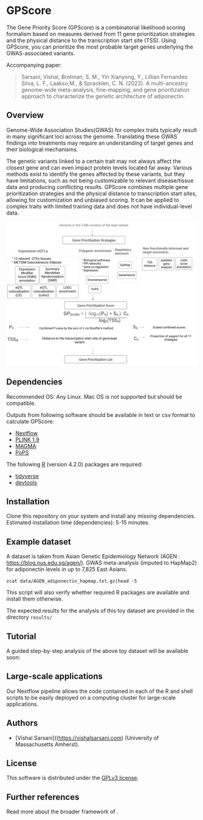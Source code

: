 # GPScore 
The Gene Priority Score (GPScore) is a combinatorial likelihood scoring formalism based on measures derived from 11 gene prioritization strategies and the physical distance to the transcription start site (TSS). Using GPScore, you can prioritize the most probable target genes underlying the GWAS-associated variants.

Accompanying paper:

>Sarsani, Vishal, Brotman, S. M., Yin Xianyong, Y., Lillian Fernandes Silva, L. F., Laakso,M., & Spracklen, C. N. (2023). A multi-ancestry genome-wide meta-analysis, fine-mapping, and gene prioritization approach to characterize the genetic architecture of adiponectin.

## Overview

Genome-Wide Association Studies(GWAS) for complex traits typically result in many significant loci across the genome. Translating these GWAS findings into treatments may require an understanding of target genes and their biological mechanisms. 

The genetic variants linked to a certain trait may not always affect the closest gene and can even impact protein levels located far away. Various methods exist to identify the genes affected by these variants, but they have limitations, such as not being customizable to relevant disease/tissue data and producing conflicting results. GPScore combines multiple gene prioritization strategies and the physical distance to transcription start sites, allowing for customization and unbiased scoring. It can be applied to complex traits with limited training data and does not have individual-level data.

![Gpscore](./work/gpscore.jpg)


## Dependencies

Recommended OS: Any Linux. Mac OS is not supported but should be compatible.

Outputs from following software should be available in text or csv format to calculate GPScore:

- [Nextflow](https://www.nextflow.io/)
- [PLINK 1.9](https://www.cog-genomics.org/plink/1.9/)
- [MAGMA](https://ctg.cncr.nl/software/magma)
- [PoPS](https://github.com/FinucaneLab/pops)

The following [R](https://www.r-project.org/) (version 4.2.0) packages are required:

   - [tidyverse](https://www.tidyverse.org/) 
   - [devtools](https://CRAN.R-project.org/package=devtools) 



## Installation

Clone this repository on your system and install any missing dependencies. Estimated installation time (dependencies): 5-15 minutes.

## Example dataset

A dataset is taken from Asian Genetic Epidemiology Network (AGEN : https://blog.nus.edu.sg/agen/).
GWAS meta-analysis (imputed to HapMap2) for adiponectin levels in up to 7,825 East Asians.


```{bash}
zcat data/AGEN_adiponectin_hapmap.txt.gz|head -5
```

This script will also verify whether required R packages are available and install them otherwise.



The expected results for the analysis of this toy dataset are provided in the directory `results/` 

## Tutorial

A guided step-by-step analysis of the above toy dataset will be available soon:


## Large-scale applications

Our Nextflow pipeline allows the code contained in each of the R and shell scripts to be easily deployed on a computing cluster for large-scale applications.



## Authors

   - [Vishal Sarsani]((https://vishalsarsani.com) (University of Massachusetts Amherst).



## License

This software is distributed under the [GPLv3 license](https://www.gnu.org/licenses/gpl-3.0.en.html).

## Further references

Read more about the broader framework of .

